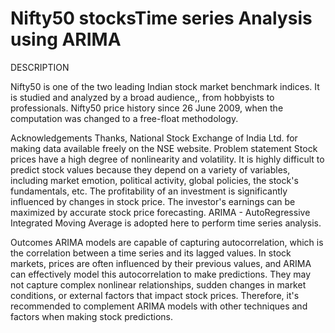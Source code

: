# Nifty50 stocksTime series Analysis using ARIMA
DESCRIPTION

Nifty50 is one of the two leading Indian stock market benchmark indices. It is studied and analyzed by a broad audience,, from hobbyists to professionals.
Nifty50 price history since 26 June 2009, when the computation was changed to a free-float methodology.

Acknowledgements
Thanks, National Stock Exchange of India Ltd. for making data available freely on the NSE website.
Problem statement
Stock prices have a high degree of nonlinearity and volatility. It is highly difficult to predict stock values because they depend on a variety of variables, including market emotion, political activity, global policies, the stock's fundamentals, etc. The profitability of an investment is significantly influenced by changes in stock price. The investor's earnings can be maximized by accurate stock price forecasting.
ARIMA - AutoRegressive Integrated Moving Average is adopted here to perform time series analysis.

Outcomes
ARIMA models are capable of capturing autocorrelation, which is the correlation between a time series and its lagged values. In stock markets, prices are often influenced by their previous values, and ARIMA can effectively model this autocorrelation to make predictions. They may not capture complex nonlinear relationships, sudden changes in market conditions, or external factors that impact stock prices. Therefore, it's recommended to complement ARIMA models with other techniques and factors when making stock predictions.
